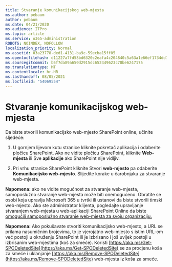 ```yaml
---
title: Stvaranje komunikacijskog web-mjesta
ms.author: pebaum
author: pebaum
ms.date: 04/21/2020
ms.audience: ITPro
ms.topic: article
ms.service: o365-administration
ROBOTS: NOINDEX, NOFOLLOW
localization_priority: Normal
ms.assetid: 03a23778-ded1-4131-ba9c-59ecba15ff05
ms.openlocfilehash: d11227a7fd58bd6320c2eafa4c204840c5a63a1e66ef1734dd781a3c1c0d3131
ms.sourcegitcommit: b5f7da89a650d2915dc652449623c78be6247175
ms.translationtype: MT
ms.contentlocale: hr-HR
ms.lasthandoff: 08/05/2021
ms.locfileid: "54069554"
---
```

# <a name="create-a-communication-site"></a>Stvaranje komunikacijskog web-mjesta

Da biste stvorili komunikacijsko web-mjesto SharePoint online, učinite sljedeće: 
  
1. U gornjem lijevom kutu stranice kliknite pokretač aplikacija i odaberite pločicu SharePoint. Ako ne vidite pločicu SharePoint, kliknite **Web-mjesta** ili Sve **aplikacije** ako SharePoint nije vidljiv. 
    
2. Pri vrhu stranice SharePoint kliknite Stvori **web-mjesto** pa odaberite **Komunikacijsko web-mjesto**. Slijedite korake u čarobnjaku za stvaranje web-mjesta. 
    
 **Napomena:** ako ne vidite mogućnost za stvaranje web-mjesta, samoposlužno stvaranje web-mjesta može biti onemogućeno. Obratite se osobi koja upravlja Microsoft 365 u tvrtki ili ustanovi da biste stvorili timski web-mjesto. Ako ste administrator klijenta, pogledajte upravljanje stvaranjem web-mjesta u web-aplikaciji SharePoint Online da biste [omogućili samoposlužno stvaranje web-mjesta za svoju organizaciju.](https://go.microsoft.com/fwlink/?linkid=2018780)
  
 **Napomena:** Ako pokušavate stvoriti komunikacijsko web-mjesto, a URL se prilama nasumičnim brojevima, to je vjerojatno web-mjesto s istim URL-om već postoji u okruženju SharePoint ili je izbrisano i još uvijek postoji u izbrisanim web-mjestima (koš za smeće). Koristi [https://aka.ms/Get-SPODeletedSite](https://aka.ms/Get-SPODeletedSite) se za procjenu koša za smeće i uklanjanje [https://aka.ms/Remove-SPODeletedSite](https://aka.ms/Remove-SPODeletedSite) web-mjesta iz koša za smeće. 
  


